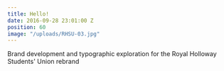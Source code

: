 ```yaml
---
title: Hello!
date: 2016-09-28 23:01:00 Z
position: 60
image: "/uploads/RHSU-03.jpg"
---
```


Brand development and typographic exploration for the Royal Holloway Students' Union rebrand